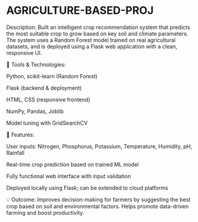 # AGRICULTURE-BASED-PROJ
Description:
Built an intelligent crop recommendation system that predicts the most suitable crop to grow based on key soil and climate parameters. The system uses a Random Forest model trained on real agricultural datasets, and is deployed using a Flask web application with a clean, responsive UI.

🔧 Tools & Technologies:

Python, scikit-learn (Random Forest)

Flask (backend & deployment)

HTML, CSS (responsive frontend)

NumPy, Pandas, Joblib

Model tuning with GridSearchCV

📌 Features:

User inputs: Nitrogen, Phosphorus, Potassium, Temperature, Humidity, pH, Rainfall

Real-time crop prediction based on trained ML model

Fully functional web interface with input validation

Deployed locally using Flask; can be extended to cloud platforms

💡 Outcome:
Improves decision-making for farmers by suggesting the best crop based on soil and environmental factors. Helps promote data-driven farming and boost productivity.


